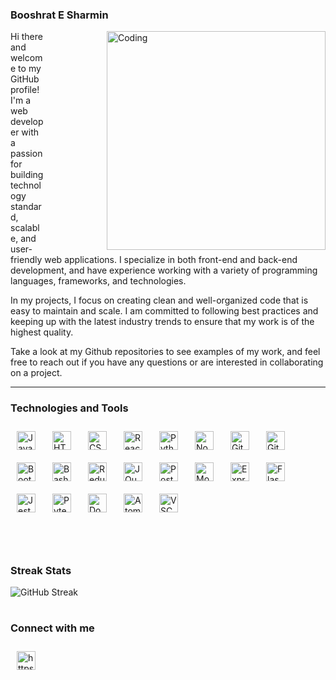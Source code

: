 ### Booshrat E Sharmin

<img align="right" width="350px" alt="Coding" style="margin-left:100px;" src="https://thumbs.gfycat.com/CalmKeyEidolonhelvum-max-1mb.gif" />

Hi there and welcome to my GitHub profile! I'm a web developer with a passion for building technology standard, scalable, and user-friendly web applications. I specialize in both front-end and back-end development, and have experience working with a variety of programming languages, frameworks, and technologies.

In my projects, I focus on creating clean and well-organized code that is easy to maintain and scale. I am committed to following best practices and keeping up with the latest industry trends to ensure that my work is of the highest quality.

Take a look at my Github repositories to see examples of my work, and feel free to reach out if you have any questions or are interested in collaborating on a project.

---

### Technologies and Tools

<div style="display:flex; flex-wrap: wrap; justify-content: flex-start;">
 <img alt="JavaScript" title="JavaScript" width="30px" style="padding-right:7px; margin: 10px;" align="left" src="https://cdn.jsdelivr.net/gh/devicons/devicon/icons/javascript/javascript-original.svg" />
 <img alt="HTML" title="HTML" width="30px" style="padding-right:7px; margin: 10px;" align="left" src="https://cdn.jsdelivr.net/gh/devicons/devicon/icons/html5/html5-plain.svg" />
 <img alt="CSS" title="CSS" width="30px" style="padding-right:7px; margin: 10px;" align="left" src="https://cdn.jsdelivr.net/gh/devicons/devicon/icons/css3/css3-plain.svg" />
 <img alt="React" title="React" width="30px" style="padding-right:7px; margin: 10px;" align="left" src="https://cdn.jsdelivr.net/gh/devicons/devicon/icons/react/react-original.svg" />
 <img alt="Python" title="Python" width="30px" style="padding-right:7px; margin: 10px;" align="left" src="https://cdn.jsdelivr.net/gh/devicons/devicon/icons/python/python-original.svg" />
 <img alt="NodeJS" title="NodeJS" width="30px" style="padding-right:7px; margin: 10px;" align="left" src="https://cdn.jsdelivr.net/gh/devicons/devicon/icons/nodejs/nodejs-original.svg" />
 <img alt="Git" title="Git" width="30px" style="padding-right:7px; margin: 10px;" align="left" src="https://cdn.jsdelivr.net/gh/devicons/devicon/icons/git/git-plain.svg" />
 <img alt="GitHub" title="Github" width="30px" style="padding-right:7px; margin: 10px;" align="left" src="https://cdn.jsdelivr.net/gh/devicons/devicon/icons/github/github-original.svg" />
 <img alt="Bootstrap" title="Bootstrap" width="30px" style="padding-right:7px; margin: 10px;" align="left" src="https://cdn.jsdelivr.net/gh/devicons/devicon/icons/bootstrap/bootstrap-original.svg" />
 <img alt="Bash" title="Bash" width="30px" style="padding-right:7px; margin: 10px;" align="left" src="https://cdn.jsdelivr.net/gh/devicons/devicon/icons/bash/bash-original.svg" />
 <img alt="Redux" title="Redux" width="30px" style="padding-right:7px; margin: 10px;" align="left" src="https://cdn.jsdelivr.net/gh/devicons/devicon/icons/redux/redux-original.svg" />
 <img alt="JQuery" title="JQuery" width="30px" style="padding-right:7px; margin: 10px;" align="left" src="https://cdn.jsdelivr.net/gh/devicons/devicon/icons/jquery/jquery-original.svg" />
 <img alt="Postgresql" title="Postgresql" width="30px" style="padding-right:7px; margin: 10px;" align="left" src="https://cdn.jsdelivr.net/gh/devicons/devicon/icons/postgresql/postgresql-original.svg" />          
 <img alt="MongoDB" title="MongoDB" width="30px" style="padding-right:7px; margin: 10px;" align="left" src="https://cdn.jsdelivr.net/gh/devicons/devicon/icons/mongodb/mongodb-original.svg" />
 <img alt="Express" title="Express" width="30px" style="padding-right:7px; margin: 10px;" align="left" src="https://cdn.jsdelivr.net/gh/devicons/devicon/icons/express/express-original.svg" />
 <img alt="Flask" title="Flask" width="30px" style="padding-right:7px; margin: 10px;" align="left" src="https://cdn.jsdelivr.net/gh/devicons/devicon/icons/flask/flask-original.svg" />
 <img alt="Jest" title="Jest" width="30px" style="padding-right:7px; margin: 10px;" align="left" src="https://cdn.jsdelivr.net/gh/devicons/devicon/icons/jest/jest-plain.svg" />
 <img alt="Pytest" title="Pytest" width="30px" style="padding-right:7px; margin: 10px;" align="left" src="https://cdn.jsdelivr.net/gh/devicons/devicon/icons/pytest/pytest-original.svg" />
 <img alt="Docker" title="Docker" width="30px" style="padding-right:7px; margin: 10px;" align="left" src="https://cdn.jsdelivr.net/gh/devicons/devicon/icons/docker/docker-original.svg" />  
 <img alt="Atom" title="Atom" width="30px" style="padding-right:7px; margin: 10px;" align="left" src="https://cdn.jsdelivr.net/gh/devicons/devicon/icons/atom/atom-original.svg" />
 <img alt="VSCode" title="Visual Studio Code" width="30px" style="padding-right:7px; margin: 10px;" align="left" src="https://cdn.jsdelivr.net/gh/devicons/devicon/icons/visualstudio/visualstudio-plain.svg" />
</div>
<br />
<br />

#

### Streak Stats

<!-- ![Booshrat's GitHub stats](https://github-readme-stats.vercel.app/api?username=booshrat&show_icons=true&theme=gruvbox) -->

![GitHub Streak](https://streak-stats.demolab.com?user=Booshrat&theme=gruvbox&border_radius=4.5)

#


### Connect with me
<a href="https://www.linkedin.com/in/booshrat/" target="blank">
 <img src="https://cdn.jsdelivr.net/gh/devicons/devicon/icons/linkedin/linkedin-original.svg" alt="https://www.linkedin.com/in/booshrat/" 
 width="30px" style="padding:10px 10px"/>
</a>


<!--
**Booshrat/Booshrat** is a ✨ _special_ ✨ repository because its `README.md` (this file) appears on your GitHub profile.

Here are some ideas to get you started:

- 🔭 I’m currently working on ...
- 🌱 I’m currently learning ...
- 👯 I’m looking to collaborate on ...
- 🤔 I’m looking for help with ...
- 💬 Ask me about ...
- 📫 How to reach me: ...
- 😄 Pronouns: ...
- ⚡ Fun fact: ...
-->
